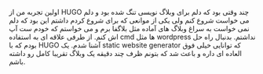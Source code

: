 اولین تجربه من از HUGO
چند وقتی بود که دلم برای وبلاگ نویسی تنگ شده بود و دلم می خواست شروع کنم ولی یکی از موانعی که برای شروع کردم داشتم این بود که دلم نمی خواست به سراغ وبلاگ های آماده مثل بلاگفا برم و می خواستم که خودم ست آپ اش کنم.
از طرفی علاقه ای به استفاده cmd ها مثل wordpress نداشتم.
بدنبال راه حل بودم که با HUGO آشنا شدم.
یک static website generator که توانایی خیلی فوق العاده ای داره و باعث شد که بتونم ظرف چند دقیقه یک وبلاگ تقریبا کامل رو داشته باشم.
